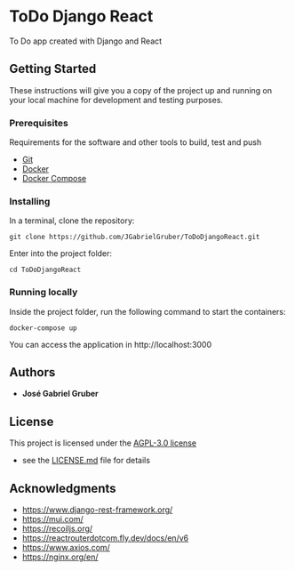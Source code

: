 # ToDo Django React

To Do app created with Django and React

## Getting Started

These instructions will give you a copy of the project up and running on
your local machine for development and testing purposes. 

### Prerequisites

Requirements for the software and other tools to build, test and push 
- [Git](https://git-scm.com/downloads)
- [Docker](https://www.docker.com/get-started/)
- [Docker Compose](https://docs.docker.com/compose/install/)

### Installing

In a terminal, clone the repository:

    git clone https://github.com/JGabrielGruber/ToDoDjangoReact.git

Enter into the project folder:

    cd ToDoDjangoReact


### Running locally

Inside the project folder, run the following command to start the containers:

    docker-compose up

You can access the application in http://localhost:3000


## Authors

  - **José Gabriel Gruber**


## License

This project is licensed under the [AGPL-3.0 license ](LICENSE.md)
- see the [LICENSE.md](LICENSE.md) file for
details

## Acknowledgments

  - https://www.django-rest-framework.org/
  - https://mui.com/
  - https://recoiljs.org/
  - https://reactrouterdotcom.fly.dev/docs/en/v6
  - https://www.axios.com/
  - https://nginx.org/en/
